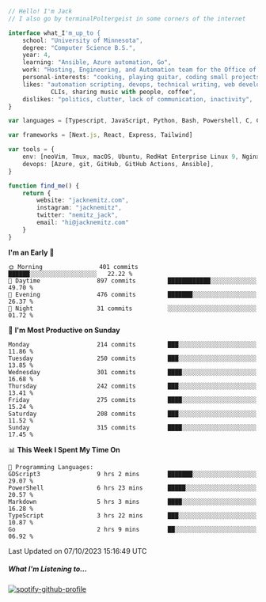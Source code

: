 ```typescript
// Hello! I'm Jack
// I also go by terminalPoltergeist in some corners of the internet

interface what_I'm_up_to {
    school: "University of Minnesota",
    degree: "Computer Science B.S.",
    year: 4,
    learning: "Ansible, Azure automation, Go",
    work: "Hosting, Engineering, and Automation team for the Office of Information Technology at UMN",
    personal-interests: "cooking, playing guitar, coding small projects",
    likes: "automation scripting, devops, technical writing, web development,
            CLIs, sharing music with people, coffee",
    dislikes: "politics, clutter, lack of communication, inactivity",
}

var languages = [Typescript, JavaScript, Python, Bash, Powershell, C, C++, HTML, CSS]

var frameworks = [Next.js, React, Express, Tailwind]

var tools = {
    env: [neoVim, Tmux, macOS, Ubuntu, RedHat Enterprise Linux 9, Nginx, DigitalOcean, Cloudflare],
    devops: [Azure, git, GitHub, GitHub Actions, Ansible],
}

function find_me() {
    return {
        website: "jacknemitz.com",
        instagram: "jacknemitz",
        twitter: "nemitz_jack",
        email: "hi@jacknemitz.com"
    }
}
```

<!--START_SECTION:waka-->
**I'm an Early 🐤** 

```text
🌞 Morning                401 commits         ██████░░░░░░░░░░░░░░░░░░░   22.22 % 
🌆 Daytime                897 commits         ████████████░░░░░░░░░░░░░   49.70 % 
🌃 Evening                476 commits         ███████░░░░░░░░░░░░░░░░░░   26.37 % 
🌙 Night                  31 commits          ░░░░░░░░░░░░░░░░░░░░░░░░░   01.72 % 
```
📅 **I'm Most Productive on Sunday** 

```text
Monday                   214 commits         ███░░░░░░░░░░░░░░░░░░░░░░   11.86 % 
Tuesday                  250 commits         ███░░░░░░░░░░░░░░░░░░░░░░   13.85 % 
Wednesday                301 commits         ████░░░░░░░░░░░░░░░░░░░░░   16.68 % 
Thursday                 242 commits         ███░░░░░░░░░░░░░░░░░░░░░░   13.41 % 
Friday                   275 commits         ████░░░░░░░░░░░░░░░░░░░░░   15.24 % 
Saturday                 208 commits         ███░░░░░░░░░░░░░░░░░░░░░░   11.52 % 
Sunday                   315 commits         ████░░░░░░░░░░░░░░░░░░░░░   17.45 % 
```


📊 **This Week I Spent My Time On** 

```text
💬 Programming Languages: 
GDScript3                9 hrs 2 mins        ███████░░░░░░░░░░░░░░░░░░   29.07 % 
PowerShell               6 hrs 23 mins       █████░░░░░░░░░░░░░░░░░░░░   20.57 % 
Markdown                 5 hrs 3 mins        ████░░░░░░░░░░░░░░░░░░░░░   16.28 % 
TypeScript               3 hrs 22 mins       ███░░░░░░░░░░░░░░░░░░░░░░   10.87 % 
Go                       2 hrs 9 mins        ██░░░░░░░░░░░░░░░░░░░░░░░   06.92 % 
```


 Last Updated on 07/10/2023 15:16:49 UTC
<!--END_SECTION:waka-->

##### What I'm Listening to...

[![spotify-github-profile](https://spotify-github-profile.vercel.app/api/view?uid=jack.nemitz&cover_image=true&show_offline=true&bar_color=53b14f&bar_color_cover=false&background_color=121212FF)](https://spotify-github-profile.vercel.app/api/view?uid=jack.nemitz&redirect=true)

